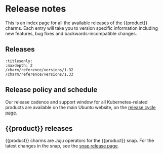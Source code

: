 # Release notes

This is an index page for all the available releases of the {{product}}
charms. Each entry will take you to version specific information including
new features, bug fixes and backwards-incompatible changes.

## Releases


```{toctree}
:titlesonly:
:maxdepth: 2
/charm/reference/versions/1.32
/charm/reference/versions/1.33
```


## Release policy and schedule

Our release cadence and support window for all Kubernetes-related products are
available on the main Ubuntu website, on the [release cycle page][].

## {{product}} releases

{{product}} charms are Juju operators for the {{product}} snap.
For the latest changes in the snap, see the [snap release page][].

<!-- LINKS -->

[release cycle page]: https://ubuntu.com/about/release-cycle#canonical-kubernetes-release-cycle
[snap release page]: ../../snap/reference/releases.md
